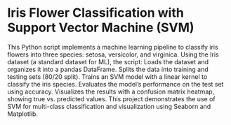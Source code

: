 # Iris Flower Classification with Support Vector Machine (SVM)
 This Python script implements a machine learning pipeline to classify iris flowers into three species: setosa, versicolor, and virginica. Using the Iris dataset (a standard dataset for ML), the script:  Loads the dataset and organizes it into a pandas DataFrame. Splits the data into training and testing sets (80/20 split). Trains an SVM model with a linear kernel to classify the iris species. Evaluates the model’s performance on the test set using accuracy. Visualizes the results with a confusion matrix heatmap, showing true vs. predicted values. This project demonstrates the use of SVM for multi-class classification and visualization using Seaborn and Matplotlib.
